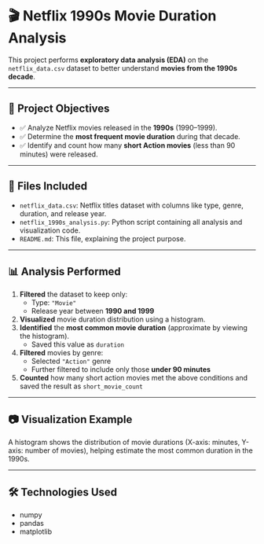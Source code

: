 # 🎬 Netflix 1990s Movie Duration Analysis

This project performs **exploratory data analysis (EDA)** on the `netflix_data.csv` dataset to better understand **movies from the 1990s decade**.

---

## 🎯 Project Objectives

- ✅ Analyze Netflix movies released in the **1990s** (1990–1999).
- ✅ Determine the **most frequent movie duration** during that decade.
- ✅ Identify and count how many **short Action movies** (less than 90 minutes) were released.

---

## 📁 Files Included

- `netflix_data.csv`: Netflix titles dataset with columns like type, genre, duration, and release year.
- `netflix_1990s_analysis.py`: Python script containing all analysis and visualization code.
- `README.md`: This file, explaining the project purpose.

---

## 📊 Analysis Performed

1. **Filtered** the dataset to keep only:
   - Type: `"Movie"`
   - Release year between **1990 and 1999**
2. **Visualized** movie duration distribution using a histogram.
3. **Identified** the **most common movie duration** (approximate by viewing the histogram).
   - Saved this value as `duration`
4. **Filtered** movies by genre:
   - Selected `"Action"` genre
   - Further filtered to include only those **under 90 minutes**
5. **Counted** how many short action movies met the above conditions and saved the result as `short_movie_count`

---

## 📷 Visualization Example

A histogram shows the distribution of movie durations (X-axis: minutes, Y-axis: number of movies), helping estimate the most common duration in the 1990s.

---

## 🛠 Technologies Used

- numpy
- pandas
- matplotlib
